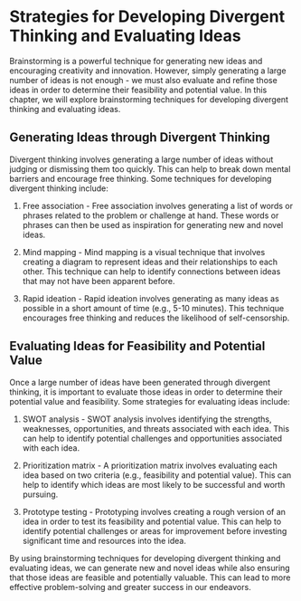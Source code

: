 Strategies for Developing Divergent Thinking and Evaluating Ideas
======================================================================================================

Brainstorming is a powerful technique for generating new ideas and encouraging creativity and innovation. However, simply generating a large number of ideas is not enough - we must also evaluate and refine those ideas in order to determine their feasibility and potential value. In this chapter, we will explore brainstorming techniques for developing divergent thinking and evaluating ideas.

Generating Ideas through Divergent Thinking
-------------------------------------------

Divergent thinking involves generating a large number of ideas without judging or dismissing them too quickly. This can help to break down mental barriers and encourage free thinking. Some techniques for developing divergent thinking include:

1. Free association - Free association involves generating a list of words or phrases related to the problem or challenge at hand. These words or phrases can then be used as inspiration for generating new and novel ideas.

2. Mind mapping - Mind mapping is a visual technique that involves creating a diagram to represent ideas and their relationships to each other. This technique can help to identify connections between ideas that may not have been apparent before.

3. Rapid ideation - Rapid ideation involves generating as many ideas as possible in a short amount of time (e.g., 5-10 minutes). This technique encourages free thinking and reduces the likelihood of self-censorship.

Evaluating Ideas for Feasibility and Potential Value
----------------------------------------------------

Once a large number of ideas have been generated through divergent thinking, it is important to evaluate those ideas in order to determine their potential value and feasibility. Some strategies for evaluating ideas include:

1. SWOT analysis - SWOT analysis involves identifying the strengths, weaknesses, opportunities, and threats associated with each idea. This can help to identify potential challenges and opportunities associated with each idea.

2. Prioritization matrix - A prioritization matrix involves evaluating each idea based on two criteria (e.g., feasibility and potential value). This can help to identify which ideas are most likely to be successful and worth pursuing.

3. Prototype testing - Prototyping involves creating a rough version of an idea in order to test its feasibility and potential value. This can help to identify potential challenges or areas for improvement before investing significant time and resources into the idea.

By using brainstorming techniques for developing divergent thinking and evaluating ideas, we can generate new and novel ideas while also ensuring that those ideas are feasible and potentially valuable. This can lead to more effective problem-solving and greater success in our endeavors.
